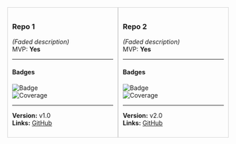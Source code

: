<div style="display: flex; justify-content: space-between;">

<div style="width: 48%; border: 1px solid lightgray; padding: 10px;">

### **Repo 1**  
*(Faded description)*  
MVP: **Yes**  

---

#### Badges  
![Badge](https://img.shields.io/badge/Status-Active-brightgreen)  
![Coverage](https://img.shields.io/badge/Tests-Passing-green)  

---

**Version:** v1.0  
**Links:** [GitHub](https://github.com)  

</div>

<div style="width: 48%; border: 1px solid lightgray; padding: 10px;">

### **Repo 2**  
*(Faded description)*  
MVP: **Yes**  

---

#### Badges  
![Badge](https://img.shields.io/badge/Status-Maintenance-yellow)  
![Coverage](https://img.shields.io/badge/Coverage-90%25-green)  

---

**Version:** v2.0  
**Links:** [GitHub](https://github.com)  

</div>

</div>
